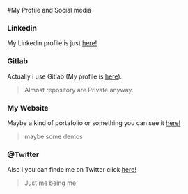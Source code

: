 #My Profile and Social media

### Linkedin
My Linkedin profile is just [here!](https://www.linkedin.com/in/pwenger)
### Gitlab
Actually i use Gitlab (My profile is [here](https://gitlab.com/u/Souki)).
>Almost repository are Private anyway.

### My Website
Maybe a kind of portafolio or something you can see it [here!](https://www.wenger.cl)
>maybe some demos

### @Twitter
Also i you can finde me on Twitter click [here!](https://www.twitter.com/souki_y)
>Just me being me
